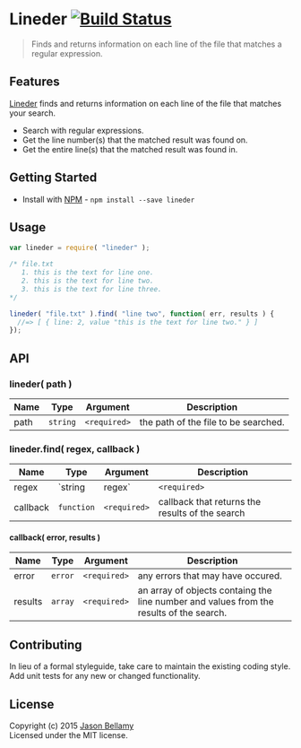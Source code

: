 # Lineder [![Build Status](https://travis-ci.org/jasonbellamy/lineder.png?branch=master)](https://travis-ci.org/jasonbellamy/lineder)

> Finds and returns information on each line of the file that matches a regular expression.


## Features
[Lineder](https://github.com/jasonbellamy/lineder) finds and returns information on each line of the file that matches your search.

- Search with regular expressions.
- Get the line number(s) that the matched result was found on.
- Get the entire line(s) that the matched result was found in.


## Getting Started

- Install with [NPM](https://www.npmjs.org/) - `npm install --save lineder`


## Usage

```javascript
var lineder = require( "lineder" );

/* file.txt
   1. this is the text for line one.
   2. this is the text for line two.
   3. this is the text for line three.
*/

lineder( "file.txt" ).find( "line two", function( err, results ) {
  //=> [ { line: 2, value "this is the text for line two." } ]
});
```


## API

### lineder( path )

Name   | Type     | Argument     | Description
-------|----------|--------------|------------
path   | `string` | `<required>` | the path of the file to be searched.

### lineder.find( regex, callback )

Name     | Type           | Argument     | Description
---------|----------------|--------------|------------
regex    | `string|regex` | `<required>` | a string or regular expression to search the file for.
callback | `function`     | `<required>` | callback that returns the results of the search

#### callback( error, results )

Name     | Type       | Argument     | Description
---------|------------|--------------|------------
error    | `error`    | `<required>` | any errors that may have occured.
results  | `array`    | `<required>` | an array of objects containg the line number and values from the results of the search.


## Contributing
In lieu of a formal styleguide, take care to maintain the existing coding style. Add unit tests for any new or changed functionality.


## License
Copyright (c) 2015 [Jason Bellamy ](http://jasonbellamy.com)  
Licensed under the MIT license.
